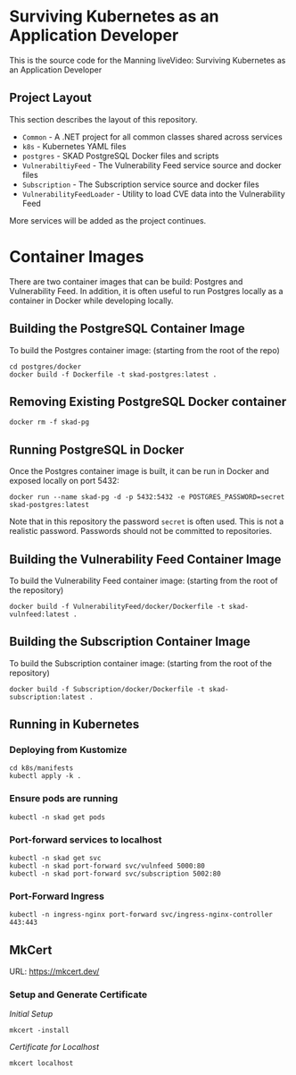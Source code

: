 # Surviving Kubernetes as an Application Developer

This is the source code for the Manning liveVideo: Surviving Kubernetes as an Application Developer

## Project Layout

This section describes the layout of this repository.

* `Common` - A .NET project for all common classes shared across services
* `k8s` - Kubernetes YAML files
* `postgres` - SKAD PostgreSQL Docker files and scripts
* `VulnerabiltiyFeed` - The Vulnerability Feed service source and docker files
* `Subscription` - The Subscription service source and docker files
* `VulnerabilityFeedLoader` - Utility to load CVE data into the Vulnerability Feed

More services will be added as the project continues.

# Container Images

There are two container images that can be build: Postgres and Vulnerability Feed. In addition, it is often useful to run Postgres locally as a container in Docker while developing locally.

## Building the PostgreSQL Container Image

To build the Postgres container image: (starting from the root of the repo)

```
cd postgres/docker
docker build -f Dockerfile -t skad-postgres:latest .
```

## Removing Existing PostgreSQL Docker container

```
docker rm -f skad-pg
```

## Running PostgreSQL in Docker

Once the Postgres container image is built, it can be run in Docker and exposed locally on port 5432:

```
docker run --name skad-pg -d -p 5432:5432 -e POSTGRES_PASSWORD=secret skad-postgres:latest
```

Note that in this repository the password `secret` is often used. This is not a realistic password. Passwords should not be committed to repositories.

## Building the Vulnerability Feed Container Image

To build the Vulnerability Feed container image: (starting from the root of the repository)

```
docker build -f VulnerabilityFeed/docker/Dockerfile -t skad-vulnfeed:latest .
```

## Building the Subscription Container Image

To build the Subscription container image: (starting from the root of the repository)

```
docker build -f Subscription/docker/Dockerfile -t skad-subscription:latest .
```

## Running in Kubernetes

### Deploying from Kustomize

```
cd k8s/manifests
kubectl apply -k .
```

### Ensure pods are running

```
kubectl -n skad get pods
```

### Port-forward services to localhost

```
kubectl -n skad get svc
kubectl -n skad port-forward svc/vulnfeed 5000:80
kubectl -n skad port-forward svc/subscription 5002:80
```

### Port-Forward Ingress

```
kubectl -n ingress-nginx port-forward svc/ingress-nginx-controller 443:443 
```

## MkCert

URL: https://mkcert.dev/

### Setup and Generate Certificate

*Initial Setup*

```
mkcert -install
```

*Certificate for Localhost*

```
mkcert localhost
```
